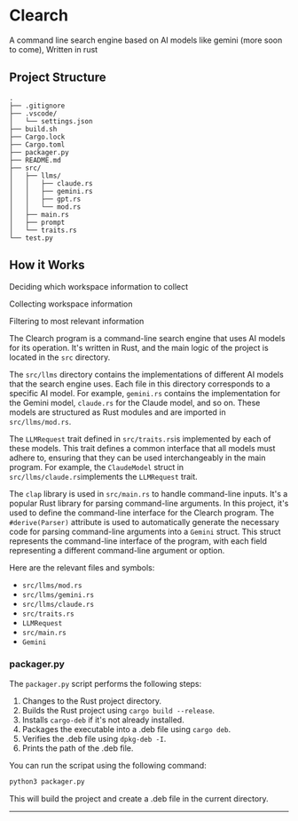 # Clearch

A command line search engine based on AI models like gemini (more soon to come), Written in rust

## Project Structure

```
.
├── .gitignore
├── .vscode/
│   └── settings.json
├── build.sh
├── Cargo.lock
├── Cargo.toml
├── packager.py
├── README.md
├── src/
│   ├── llms/
│   │   ├── claude.rs
│   │   ├── gemini.rs
│   │   ├── gpt.rs
│   │   └── mod.rs
│   ├── main.rs
│   ├── prompt
│   └── traits.rs
└── test.py
```

## How it Works

Deciding which workspace information to collect

Collecting workspace information

Filtering to most relevant information

The Clearch program is a command-line search engine that uses AI models for its operation. It's written in Rust, and the main logic of the project is located in the ` src ` directory.

The ` src/llms ` directory contains the implementations of different AI models that the search engine uses. Each file in this directory corresponds to a specific AI model. For example, ` gemini.rs ` contains the implementation for the Gemini model, ` claude.rs ` for the Claude model, and so on. These models are structured as Rust modules and are imported in ` src/llms/mod.rs `.

The `LLMRequest` trait defined in ``src/traits.rs``is implemented by each of these models. This trait defines a common interface that all models must adhere to, ensuring that they can be used interchangeably in the main program. For example, the `ClaudeModel` struct in ``src/llms/claude.rs``implements the `LLMRequest` trait.

The `clap` library is used in ``src/main.rs``  to handle command-line inputs. It's a popular Rust library for parsing command-line arguments. In this project, it's used to define the command-line interface for the Clearch program. The `#derive(Parser)` attribute is used to automatically generate the necessary code for parsing command-line arguments into a `Gemini` struct. This struct represents the command-line interface of the program, with each field representing a different command-line argument or option.

Here are the relevant files and symbols:

- `src/llms/mod.rs`
- `src/llms/gemini.rs`
- `src/llms/claude.rs`
- `src/traits.rs`
- `LLMRequest`
- `src/main.rs`
- `Gemini`

### packager.py

The `packager.py` script performs the following steps:

1. Changes to the Rust project directory.
2. Builds the Rust project using `cargo build --release`.
3. Installs `cargo-deb` if it's not already installed.
4. Packages the executable into a .deb file using `cargo deb`.
5. Verifies the .deb file using `dpkg-deb -I`.
6. Prints the path of the .deb file.

You can run the scripat using the following command:

```sh
python3 packager.py
```

This will build the project and create a .deb file in the current directory.

---
